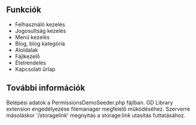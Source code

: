 
## Funkciók

- Felhasználó kezelés
- Jogosultság kezelés
- Menü kezelés
- Blog, blog kategória
- Aloldalak
- Fájlkezelő
- Ételrendelés
- Kapcsolati űrlap

## További információk

Belépési adatok a PermissionsDemoSeeder.php fájlban. GD Library extension engedélyezése filemanager megfelelő működéséhez. Szerverre másoláskor '/storagelink' megnyitás a storage:link utasítás futtatásához.

